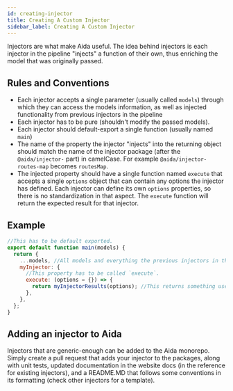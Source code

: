 ```yaml
---
id: creating-injector
title: Creating A Custom Injector
sidebar_label: Creating A Custom Injector
---
```


Injectors are what make Aida useful. The idea behind injectors is each injector in the pipeline "injects" a function of their own, thus enriching the model that was originally passed.

## Rules and Conventions

- Each injector accepts a single parameter (usually called `models`) through which they can access the models information, as well as injected functionality from previous injectors in the pipeline
- Each injector has to be pure (shouldn't modify the passed models).
- Each injector should default-export a single function (usually named `main`)
- The name of the property the injector "injects" into the returning object should match the name of the injector package (after the `@aida/injector-` part) in camelCase. For example `@aida/injector-routes-map` becomes `routesMap`.
- The injected property should have a single function named `execute` that accepts a single `options` object that can contain any options the injector has defined. Each injector can define its own `options` properties, so there is no standardization in that aspect. The `execute` function will return the expected result for that injector.


## Example

``` javascript
//This has to be default exported.
export default function main(models) {
  return {
    ...models, //All models and everything the previous injectors in the pipeline have injected.
    myInjector: {
      //This property has to be called `execute`.
      execute: (options = {}) => {
        return myInjectorResults(options); //This returns something useful for the user.
      },
    },
  };
}
```

## Adding an injector to Aida

Injectors that are generic-enough can be added to the Aida monorepo. Simply create a pull request that adds your injector to the packages, along with unit tests, updated documentation in the website docs (in the reference for existing injectors), and a README.MD that follows some conventions in its formatting (check other injectors for a template).